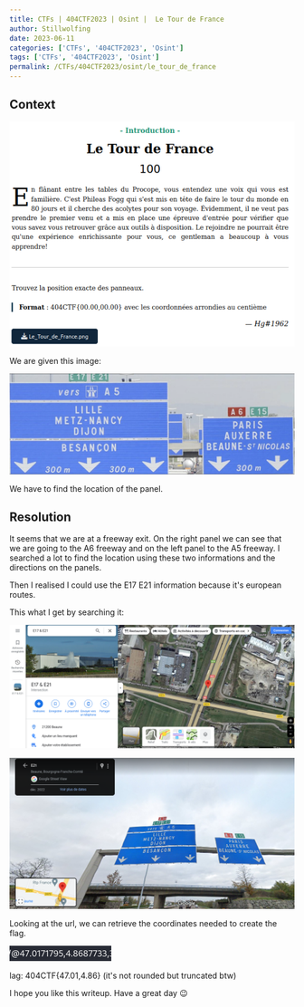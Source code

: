 ```yaml
---
title: CTFs | 404CTF2023 | Osint |  Le Tour de France
author: Stillwolfing
date: 2023-06-11
categories: ['CTFs', '404CTF2023', 'Osint']
tags: ['CTFs', '404CTF2023', 'Osint']
permalink: /CTFs/404CTF2023/osint/le_tour_de_france
---
```


## Context

![context](/assets/img/CTFs/404CTF2023/osint/le_tour_de_france/context.png)

We are given this image:

![image](/assets/img/CTFs/404CTF2023/osint/le_tour_de_france/Le_Tour_de_France.png)

We have to find the location of the panel.

## Resolution

It seems that we are at a freeway exit. On the right panel we can see that we are going to the A6 freeway and on the left panel to the A5 freeway. I searched a lot to find the location using these two informations and the directions on the panels.

Then I realised I could use the E17 E21 information because it's european routes.

This what I get by searching it:

![e17_e21](/assets/img/CTFs/404CTF2023/osint/le_tour_de_france/e17_e21.png)

![panel](/assets/img/CTFs/404CTF2023/osint/le_tour_de_france/panel.png)

Looking at the url, we can retrieve the coordinates needed to create the flag.

![url](/assets/img/CTFs/404CTF2023/osint/le_tour_de_france/url.png)

lag: 404CTF{47.01,4.86} (it's not rounded but truncated btw)

I hope you like this writeup. Have a great day 😉


























